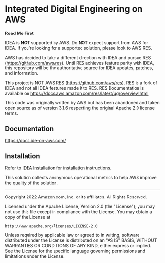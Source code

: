 # Integrated Digital Engineering on AWS

**Read Me First**

IDEA is **NOT** supported by AWS. Do **NOT** expect support from AWS for IDEA. If you're looking for a supported solution, please look to AWS RES.

AWS has decided to take a different direction with IDEA and pursue RES (https://github.com/aws/res). Until RES achieves feature parity with IDEA, this repository will be the authoritative source for IDEA updates, patches, and information.

This project is NOT AWS RES (https://github.com/aws/res). RES is a fork of IDEA and not all IDEA features made it to RES. RES Documentation is available on https://docs.aws.amazon.com/res/latest/ug/overview.html 

This code was originally written by AWS but has been abandoned and taken open source as of version 3.1.6 respecting the original Apache 2.0 license terms.

## Documentation

https://docs.ide-on-aws.com/

## Installation

Refer to [IDEA Installation](https://docs.ide-on-aws.com/idea/first-time-users/install-idea) for installation instructions.

This solution collects anonymous operational metrics to help AWS improve the quality of the solution.

***

Copyright 2022 Amazon.com, Inc. or its affiliates. All Rights Reserved.

Licensed under the Apache License, Version 2.0 (the "License");
you may not use this file except in compliance with the License.
You may obtain a copy of the License at

    http://www.apache.org/licenses/LICENSE-2.0

Unless required by applicable law or agreed to in writing, software
distributed under the License is distributed on an "AS IS" BASIS,
WITHOUT WARRANTIES OR CONDITIONS OF ANY KIND, either express or implied.
See the License for the specific language governing permissions and
limitations under the License.
